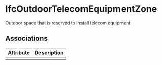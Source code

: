 IfcOutdoorTelecomEquipmentZone
==============================
Outdoor space that is reserved to install telecom equipment  


Associations
------------
| Attribute   | Description   |
|-------------|---------------|
|             |               |

